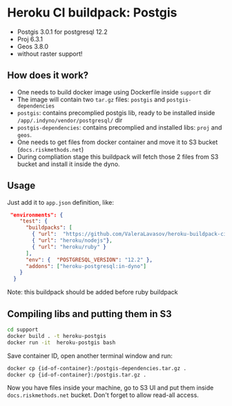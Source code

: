 # Heroku CI buildpack: Postgis

- Postgis 3.0.1 for postgresql 12.2
- Proj 6.3.1
- Geos 3.8.0
- without raster support!

## How does it work?

- One needs to build docker image using Dockerfile inside `support` dir
- The image will contain two `tar.gz` files: `postgis` and `postgis-dependencies`
- `postgis`: contains precomplied postgis lib, ready to be installed inside `/app/.indyno/vendor/postgresql/` dir
- `postgis-dependencies`: contains precomplied and installed libs: `proj` and `geos`.
- One needs to get files from docker container and move it to S3 bucket (`docs.riskmethods.net`)
- During compliation stage this buildpack will fetch those 2 files from S3 bucket and install it inside the dyno.

## Usage

Just add it to `app.json` definition, like:

```json
 "environments": {
    "test": {
      "buildpacks": [
        { "url":  "https://github.com/ValeraLavasov/heroku-buildpack-ci-postgis" },
        { "url": "heroku/nodejs"},
        { "url": "heroku/ruby" }
      ],
      "env": {  "POSTGRESQL_VERSION": "12.2" },
      "addons": ["heroku-postgresql:in-dyno"]
    }
  }
```

Note: this buildpack should be added before ruby buildpack

## Compiling libs and putting them in S3

```bash
cd support
docker build . -t heroku-postgis
docker run -it  heroku-postgis bash
```

Save container ID, open another terminal window and run:

```bash
docker cp {id-of-container}:/postgis-dependencies.tar.gz .
docker cp {id-of-container}:/postgis.tar.gz .
```

Now you have files inside your machine, go to S3 UI and put them inside `docs.riskmethods.net` bucket.
Don't forget to allow read-all access.

